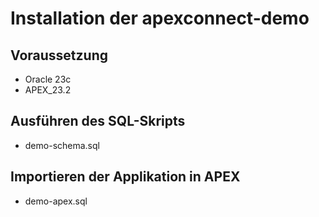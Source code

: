 # Installation der apexconnect-demo

## Voraussetzung
- Oracle 23c
- APEX_23.2

## Ausführen des SQL-Skripts
- demo-schema.sql

## Importieren der Applikation in APEX
- demo-apex.sql
